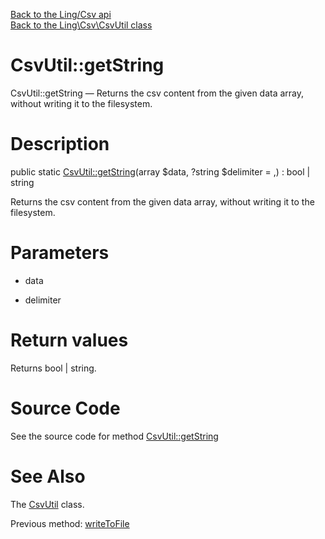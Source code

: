 [Back to the Ling/Csv api](https://github.com/lingtalfi/Csv/blob/master/doc/api/Ling/Csv.md)<br>
[Back to the Ling\Csv\CsvUtil class](https://github.com/lingtalfi/Csv/blob/master/doc/api/Ling/Csv/CsvUtil.md)


CsvUtil::getString
================



CsvUtil::getString — Returns the csv content from the given data array, without writing it to the filesystem.




Description
================


public static [CsvUtil::getString](https://github.com/lingtalfi/Csv/blob/master/doc/api/Ling/Csv/CsvUtil/getString.md)(array $data, ?string $delimiter = ,) : bool | string




Returns the csv content from the given data array, without writing it to the filesystem.




Parameters
================


- data

    

- delimiter

    


Return values
================

Returns bool | string.








Source Code
===========
See the source code for method [CsvUtil::getString](https://github.com/lingtalfi/Csv/blob/master/CsvUtil.php#L71-L80)


See Also
================

The [CsvUtil](https://github.com/lingtalfi/Csv/blob/master/doc/api/Ling/Csv/CsvUtil.md) class.

Previous method: [writeToFile](https://github.com/lingtalfi/Csv/blob/master/doc/api/Ling/Csv/CsvUtil/writeToFile.md)<br>

